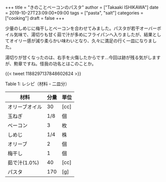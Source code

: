 +++
title = "きのことベーコンのパスタ"
author = ["Takaaki ISHIKAWA"]
date = 2019-10-27T23:09:00+09:00
tags = ["pasta", "salt"]
categories = ["cooking"]
draft = false
+++

少量のしめじに梅干しとベーコンを合わせてみました。パスタが若干オーバーボイル気味で、湯切りも甘く茹で汁が多めにフライパンへ入りましたが、結果としてオイリー感が減り柔らかい味わいとなり、久々に満足の行く一皿になりました。

湯切りが甘くなったのは、右手を火傷したからです...今回は跡が残る気がしますが、勲章ですね。怪我の功名とはこのことか。

{{< tweet 1188297137848602624 >}}

<div class="table-caption">
  <span class="table-number">Table 1</span>:
  レシピ（材料・二皿分）
</div>

| 材料      | 分量 | 単位 |
|---------|----|----|
| オリーブオイル | 30  | [cc] |
| 玉ねぎ    | 1/8 | 個   |
| ベーコン  | 3   | 枚   |
| しめじ    | 1/4 | 株   |
| オリーブ  | 2   | 個   |
| 梅干し    | 1   | 個   |
| 茹で汁(1.0%) | 40  | [cc] |
| パスタ    | 170 | [g]  |
